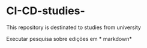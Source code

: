 # CI-CD-studies-
This repository is destinated to studies from university

Executar pesquisa sobre edições em *
markdown*
